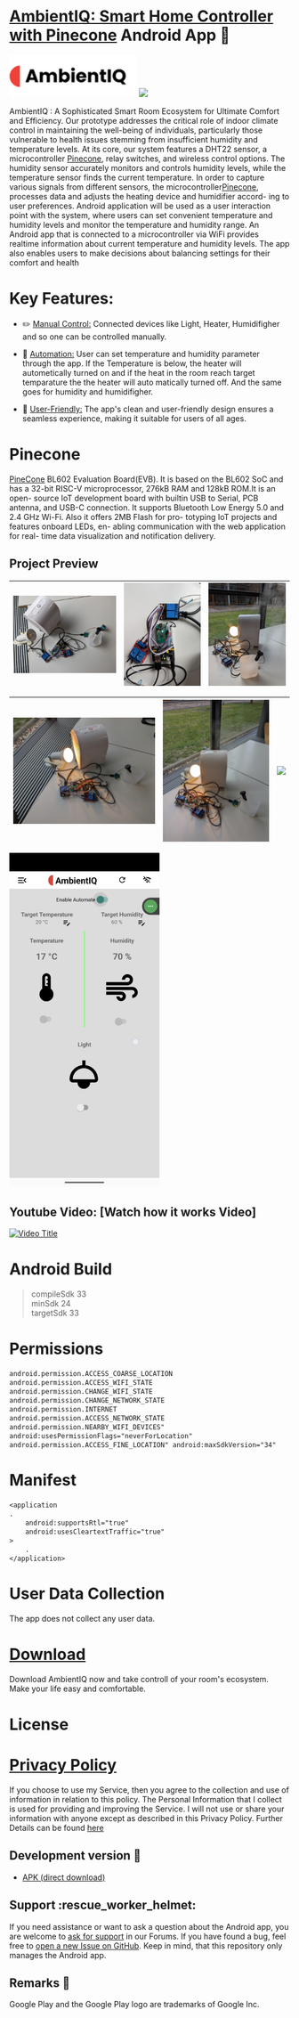 # [AmbientIQ: Smart Home Controller with Pinecone](https://ambientiq.dorik.io/) Android App  📱
<a href=""><img src="app/src/main/res/drawable/alter_logo.png?raw=true" height="75"></a> <a href=""><img src="https://play.google.com/intl/en_us/badges/images/generic/en_badge_web_generic.png" height="75"></a>

AmbientIQ : A Sophisticated Smart Room Ecosystem for Ultimate Comfort and Efficiency. Our prototype addresses the critical role of indoor climate control in maintaining the well-being of individuals, particularly those vulnerable to health issues stemming from insufficient humidity and temperature levels. At its core, our system features a DHT22 sensor, a microcontroller [Pinecone](https://wiki.pine64.org/wiki/PineCone#PineCone_BL602_EVB_information_and_schematics), relay switches, and wireless control options. The humidity sensor accurately monitors and controls humidity levels, while the temperature sensor finds the current temperature. In order to capture various signals from different sensors, the microcontroller[Pinecone](https://wiki.pine64.org/wiki/PineCone#PineCone_BL602_EVB_information_and_schematics), processes data and adjusts the heating device and humidifier accord- ing to user preferences. Android application will be used as a user interaction point with the system, where users can set convenient temperature and humidity levels and monitor the temperature and humidity range. An Android app that is connected to a microcontroller via WiFi provides realtime information about current temperature and humidity levels. The app also enables users to make decisions about balancing settings for their comfort and health

Key Features:
=====

+ ✏️ [Manual Control:]() Connected devices like Light, Heater, Humidifigher and so one can be controlled manually.

+ 🌟 [Automation:]() User can set temperature and humidity parameter through the app. If the Temperature is below, the heater will autometically turned on and if the heat in the room reach target temparature the the heater will auto matically turned off. And the same goes for humidity and humidifigher.
  
+ 🌟 [User-Friendly:]() The app's clean and user-friendly design ensures a seamless experience, making it suitable for users of all ages.
    
Pinecone
=======
[PineCone](https://pine64.com/product/pinecone-bl602-evaluation-board/) BL602 Evaluation Board(EVB). It is based on the BL602 SoC and has a 32-bit RISC-V microprocessor, 276kB RAM and 128kB ROM.It is an open- source IoT development board with builtin USB to Serial, PCB antenna, and USB-C connection. It supports Bluetooth Low Energy 5.0 and 2.4 GHz Wi-Fi. Also it offers 2MB Flash for pro- totyping IoT projects and features onboard LEDs, en- abling communication with the web application for real- time data visualization and notification delivery.


## Project Preview

| <img src="WorkingDemo/PXL_20240123_140612173.jpg"> | <img src="WorkingDemo/PXL_20240123_140616207.jpg">  |<img src="WorkingDemo/PXL_20240123_140709664.jpg"> |
| ---------------------------------------------- | -------------------------------------------- | ------------------------------------------- | 

| <img src="WorkingDemo/PXL_20240123_140957827.jpg"> | <img src="WorkingDemo/PXL_20240123_141002799.jpg"> | <img src="WorkingDemo/PXL_20240123_141008928.MP.jpg"> |
| ------------------------------------------- | ------------------------------------------- | ------------------------------------------- |

<img src="WorkingDemo/Screenshot_20240123-132001.png" height="600">

## Youtube Video: [Watch how it works Video]

[![Video Title](https://img.youtube.com/vi/8Qv4h271Ef4/0.jpg)](https://www.youtube.com/watch?v=8Qv4h271Ef4)

Android Build
=====
>compileSdk 33 <br>
>minSdk 24 <br>
>targetSdk 33 <br>

    
Permissions
=======    
    
    android.permission.ACCESS_COARSE_LOCATION
    android.permission.ACCESS_WIFI_STATE
    android.permission.CHANGE_WIFI_STATE
    android.permission.CHANGE_NETWORK_STATE
    android.permission.INTERNET
    android.permission.ACCESS_NETWORK_STATE
    android.permission.NEARBY_WIFI_DEVICES" android:usesPermissionFlags="neverForLocation"
    android.permission.ACCESS_FINE_LOCATION" android:maxSdkVersion="34"


Manifest
=======    
    <application
    .
        android:supportsRtl="true"
        android:usesCleartextTraffic="true"
    >
        .
    </application>


User Data Collection
=======
The app does not collect any user data.

[Download]()
========
Download AmbientIQ now and take controll of your room's ecosystem. Make your life easy and comfortable.


License
=======



# [Privacy Policy](https://sites.google.com/view/trinkbrunnen-privacy-policy/home)

If you choose to use my Service, then you agree to the collection and use of information in relation to this policy. The Personal Information that I collect is used for providing and improving the Service. I will not use or share your information with anyone except as described in this Privacy Policy. Further Details can be found [here]()


## Development version :hammer:
*   [APK (direct download)]()


## Support :rescue\_worker\_helmet:

If you need assistance or want to ask a question about the Android app, you are welcome to [ask for support](mailto:to.nazmos.sakib@gmail.com) in our Forums. If you have found a bug, feel free to [open a new Issue on GitHub](). Keep in mind, that this repository only manages the Android app. 

## Remarks :scroll:

Google Play and the Google Play logo are trademarks of Google Inc.
    
